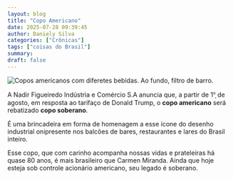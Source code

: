 ```yaml
---
layout: blog
title: "Copo Americano"
date: 2025-07-28 09:39:45
author: Daniely Silva
categories: ["Crônicas"]
tags: ["coisas do Brasil"]
summary:
draft: false
---
```


![Copos americanos com diferetes bebidas. Ao fundo, filtro de barro.](/img/blog/copo_americano2.jpg)

A Nadir Figueiredo Indústria e Comércio S.A anuncia que, a partir de 1°̩ de agosto, em resposta ao tarifaço de Donald Trump, o **copo americano** será rebatizado **copo soberano**.

É uma brincadeira em forma de homenagem a esse ícone do desenho industrial onipresente nos balcões de bares, restaurantes e lares do Brasil inteiro.

Esse copo, que com carinho acompanha nossas vidas e prateleiras há quase 80 anos, é mais brasileiro que Carmen Miranda. Ainda que hoje esteja sob controle acionário americano, seu legado é soberano.
